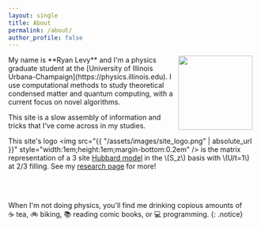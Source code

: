 ```yaml
---
layout: single
title: About
permalink: /about/
author_profile: false
---
```

<img align="right" src="https://github.com/ryanlevy.png" style="margin: 0px 10px;width:150px" />
My name is **Ryan Levy** and I'm a physics graduate student at the [University of Illinois Urbana-Champaign](https://physics.illinois.edu). I use computational methods to study theoretical condensed matter and quantum computing, with a current focus on novel algorithms.

This site is a slow assembly of information and tricks that I've come across in my studies. 

This site's logo <img src="{{ "/assets/images/site_logo.png" | absolute_url }}" style="width:1em;height:1em;margin-bottom:0.2em" /> 
is the matrix representation of a 3 site [Hubbard model](https://en.wikipedia.org/wiki/Hubbard_model) in the \\(S_z\\) basis with \\(U/t=1\\) at 2/3 filling. See my [research page](/research/#quantum-monte-carlo) for more!
  
<br />
<br />

When I'm not doing physics, you'll find me drinking copious amounts of ☕&nbsp;tea, 🚲&nbsp;biking, 📚&nbsp;reading comic books, or 💻&nbsp;programming.
{: .notice}

